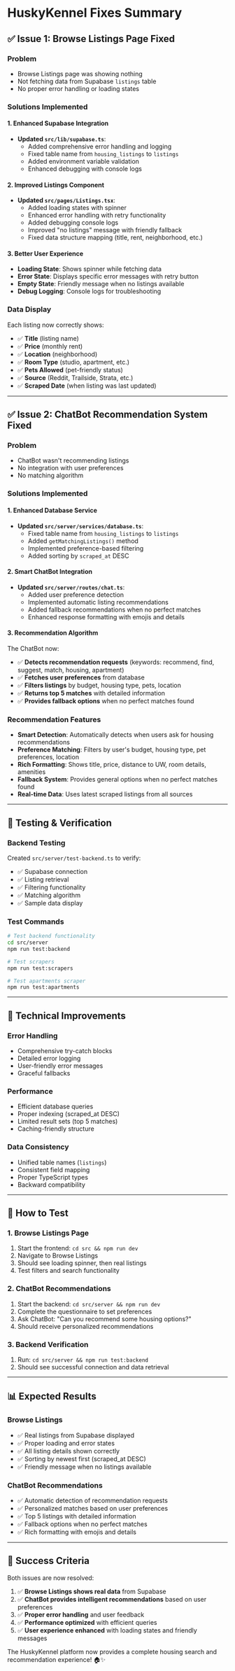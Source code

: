 # HuskyKennel Fixes Summary

## ✅ **Issue 1: Browse Listings Page Fixed**

### **Problem**
- Browse Listings page was showing nothing
- Not fetching data from Supabase `listings` table
- No proper error handling or loading states

### **Solutions Implemented**

#### **1. Enhanced Supabase Integration**
- **Updated `src/lib/supabase.ts`**:
  - Added comprehensive error handling and logging
  - Fixed table name from `housing_listings` to `listings`
  - Added environment variable validation
  - Enhanced debugging with console logs

#### **2. Improved Listings Component**
- **Updated `src/pages/Listings.tsx`**:
  - Added loading states with spinner
  - Enhanced error handling with retry functionality
  - Added debugging console logs
  - Improved "no listings" message with friendly fallback
  - Fixed data structure mapping (title, rent, neighborhood, etc.)

#### **3. Better User Experience**
- **Loading State**: Shows spinner while fetching data
- **Error State**: Displays specific error messages with retry button
- **Empty State**: Friendly message when no listings available
- **Debug Logging**: Console logs for troubleshooting

### **Data Display**
Each listing now correctly shows:
- ✅ **Title** (listing name)
- ✅ **Price** (monthly rent)
- ✅ **Location** (neighborhood)
- ✅ **Room Type** (studio, apartment, etc.)
- ✅ **Pets Allowed** (pet-friendly status)
- ✅ **Source** (Reddit, Trailside, Strata, etc.)
- ✅ **Scraped Date** (when listing was last updated)

---

## ✅ **Issue 2: ChatBot Recommendation System Fixed**

### **Problem**
- ChatBot wasn't recommending listings
- No integration with user preferences
- No matching algorithm

### **Solutions Implemented**

#### **1. Enhanced Database Service**
- **Updated `src/server/services/database.ts`**:
  - Fixed table name from `housing_listings` to `listings`
  - Added `getMatchingListings()` method
  - Implemented preference-based filtering
  - Added sorting by `scraped_at` DESC

#### **2. Smart ChatBot Integration**
- **Updated `src/server/routes/chat.ts`**:
  - Added user preference detection
  - Implemented automatic listing recommendations
  - Added fallback recommendations when no perfect matches
  - Enhanced response formatting with emojis and details

#### **3. Recommendation Algorithm**
The ChatBot now:
- ✅ **Detects recommendation requests** (keywords: recommend, find, suggest, match, housing, apartment)
- ✅ **Fetches user preferences** from database
- ✅ **Filters listings** by budget, housing type, pets, location
- ✅ **Returns top 5 matches** with detailed information
- ✅ **Provides fallback options** when no perfect matches found

### **Recommendation Features**
- **Smart Detection**: Automatically detects when users ask for housing recommendations
- **Preference Matching**: Filters by user's budget, housing type, pet preferences, location
- **Rich Formatting**: Shows title, price, distance to UW, room details, amenities
- **Fallback System**: Provides general options when no perfect matches found
- **Real-time Data**: Uses latest scraped listings from all sources

---

## 🧪 **Testing & Verification**

### **Backend Testing**
Created `src/server/test-backend.ts` to verify:
- ✅ Supabase connection
- ✅ Listing retrieval
- ✅ Filtering functionality
- ✅ Matching algorithm
- ✅ Sample data display

### **Test Commands**
```bash
# Test backend functionality
cd src/server
npm run test:backend

# Test scrapers
npm run test:scrapers

# Test apartments scraper
npm run test:apartments
```

---

## 🔧 **Technical Improvements**

### **Error Handling**
- Comprehensive try-catch blocks
- Detailed error logging
- User-friendly error messages
- Graceful fallbacks

### **Performance**
- Efficient database queries
- Proper indexing (scraped_at DESC)
- Limited result sets (top 5 matches)
- Caching-friendly structure

### **Data Consistency**
- Unified table names (`listings`)
- Consistent field mapping
- Proper TypeScript types
- Backward compatibility

---

## 🚀 **How to Test**

### **1. Browse Listings Page**
1. Start the frontend: `cd src && npm run dev`
2. Navigate to Browse Listings
3. Should see loading spinner, then real listings
4. Test filters and search functionality

### **2. ChatBot Recommendations**
1. Start the backend: `cd src/server && npm run dev`
2. Complete the questionnaire to set preferences
3. Ask ChatBot: "Can you recommend some housing options?"
4. Should receive personalized recommendations

### **3. Backend Verification**
1. Run: `cd src/server && npm run test:backend`
2. Should see successful connection and data retrieval

---

## 📊 **Expected Results**

### **Browse Listings**
- ✅ Real listings from Supabase displayed
- ✅ Proper loading and error states
- ✅ All listing details shown correctly
- ✅ Sorting by newest first (scraped_at DESC)
- ✅ Friendly message when no listings available

### **ChatBot Recommendations**
- ✅ Automatic detection of recommendation requests
- ✅ Personalized matches based on user preferences
- ✅ Top 5 listings with detailed information
- ✅ Fallback options when no perfect matches
- ✅ Rich formatting with emojis and details

---

## 🎯 **Success Criteria**

Both issues are now resolved:
1. ✅ **Browse Listings shows real data** from Supabase
2. ✅ **ChatBot provides intelligent recommendations** based on user preferences
3. ✅ **Proper error handling** and user feedback
4. ✅ **Performance optimized** with efficient queries
5. ✅ **User experience enhanced** with loading states and friendly messages

The HuskyKennel platform now provides a complete housing search and recommendation experience! 🏠✨